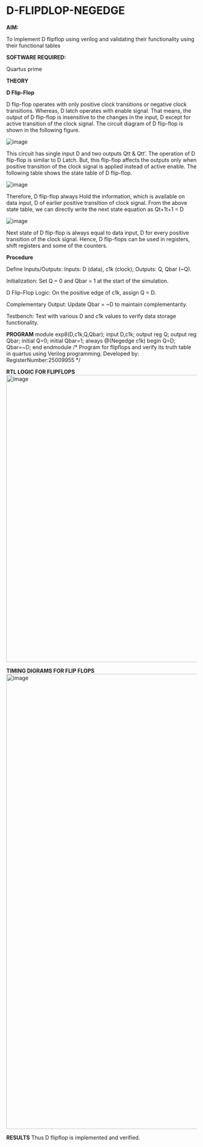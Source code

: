 # D-FLIPDLOP-NEGEDGE

**AIM:**

To implement  D flipflop using verilog and validating their functionality using their functional tables

**SOFTWARE REQUIRED:**

Quartus prime

**THEORY**

**D Flip-Flop**

D flip-flop operates with only positive clock transitions or negative clock transitions. Whereas, D latch operates with enable signal. That means, the output of D flip-flop is insensitive to the changes in the input, D except for active transition of the clock signal. The circuit diagram of D flip-flop is shown in the following figure.

![image](https://github.com/naavaneetha/D-FLIPDLOP-NEGEDGE/assets/154305477/48c81fe8-bc3f-40e7-95e2-519fc155ad51)

This circuit has single input D and two outputs Qtt & Qtt’. The operation of D flip-flop is similar to D Latch. But, this flip-flop affects the outputs only when positive transition of the clock signal is applied instead of active enable. The following table shows the state table of D flip-flop.

![image](https://github.com/naavaneetha/D-FLIPDLOP-NEGEDGE/assets/154305477/e5f3fda7-68ec-4a3a-a0a4-cf6f9cc4ab55)

Therefore, D flip-flop always Hold the information, which is available on data input, D of earlier positive transition of clock signal. From the above state table, we can directly write the next state equation as Qt+1t+1 = D

![image](https://github.com/naavaneetha/D-FLIPDLOP-NEGEDGE/assets/154305477/8592c0d8-2917-4142-91b9-d6c30dd891d2)

Next state of D flip-flop is always equal to data input, D for every positive transition of the clock signal. Hence, D flip-flops can be used in registers, shift registers and some of the counters.

**Procedure**

Define Inputs/Outputs: Inputs: D (data), c1k (clock); Outputs: Q, Qbar (~Q).

Initialization: Set Q = 0 and Qbar = 1 at the start of the simulation.

D Flip-Flop Logic: On the positive edge of c1k, assign Q = D.

Complementary Output: Update Qbar = ~D to maintain complementarity.

Testbench: Test with various D and c1k values to verify data storage functionality.

**PROGRAM**
module exp8(D,c1k,Q,Qbar);
input D,c1k;
output reg Q;
output reg Qbar;
initial Q=0;
initial Qbar=1;
always @(Negedge c1k)
begin
Q=D;
Qbar=~D;
end
endmodule
/* Program for flipflops and verify its truth table in quartus using Verilog programming. Developed by: RegisterNumber:25009955
*/

**RTL LOGIC FOR FLIPFLOPS**
<img width="998" height="758" alt="image" src="https://github.com/user-attachments/assets/6df9595e-b261-4507-bcb8-e78009a334dd" />


**TIMING DIGRAMS FOR FLIP FLOPS**
<img width="1921" height="1201" alt="image" src="https://github.com/user-attachments/assets/e8e472eb-fc8a-475d-951e-6d0ed33bc0c4" />


**RESULTS**
Thus D flipflop is implemented and verified.
